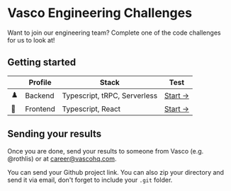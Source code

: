 # Vasco Engineering Challenges

Want to join our engineering team? Complete one of the code challenges for us to look at!

## Getting started

|     | Profile  | Stack                        | Test                  |
| --- | -------- | ---------------------------- | --------------------- |
| ♟️   | Backend  | Typescript, tRPC, Serverless | [Start →](./backend)  |
| 🧩   | Frontend | Typescript, React            | [Start →](./frontend) |
## Sending your results

Once you are done, send your results to someone from Vasco (e.g. @rothlis) or at career@vascohq.com.

You can send your Github project link. You can also zip your directory and send it via email, don't forget to include your `.git` folder.
